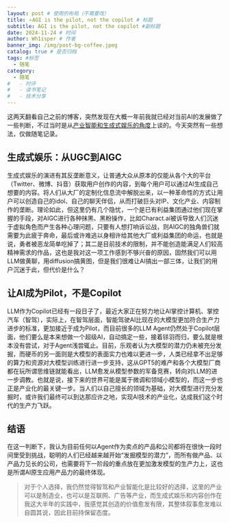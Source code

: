 ```yaml
---
layout: post # 使用的布局（不需要改）
title: ⭐️AGI is the pilot, not the copilot # 标题
subtitle: AGI is the pilot, not the copilot #副标题
date: 2024-11-24 # 时间
author: Wh1isper # 作者
banner_img: /img/post-bg-coffee.jpeg
catalog: true # 是否归档
tags: #标签
  - 随笔
category:
  - 随笔
#   - 时评
#   - 读书笔记
#   - 技术分享
---
```


这两天翻看自己之前的博客，突然发现在大概一年前我就已经对当前AI的发展做了一些判断，不过当时是从[产业智能和生成式娱乐的角度](https://wh1isper.github.io/2024/01/09/2024-01-10-AIGC%E4%B8%8E%E6%95%B0%E5%AD%97%E7%BB%8F%E6%B5%8E/)上谈的。今天突然有一些想法，仅做随笔记录。

## 生成式娱乐：从UGC到AIGC

生成式娱乐的演进有其反垄断意义，让普通大众从原本的仅能从各个大的平台（Twitter、微博、抖音）获取用户创作的内容，到每个用户可以通过AI生成自己想要的内容。将人们从大厂的定制化信息流中解脱出来，以一种革命性的方式让用户可以创造自己的idol、自己的聊天伴侣，从而打破巨头对IP、文化产业、内容制作的垄断。理论如此，但这里仍有几个隐忧，一个是已有利益集团通过他们现在掌握的手段，对AIGC进行各种抹黑、黑粉操作，比如Charact.ai被诉导致人们沉迷于虚拟角色而产生各种心理问题，只要有人想打响诉讼战，则AIGC的独角兽们就需要为此疲于奔命，最后或许难逃以身相许给其他大厂或利益集团的命运，也就是说，勇者被恶龙简单吃掉了；其二是目前技术的限制，并不能创造能满足人们较高精神需求的作品，这也是我对这一项工作感到不够兴奋的原因，固然我们可以用LLM做黄聊，用diffusion搞黄图，但是我们很难让AI搞出一部三体，让我们的用户沉迷于此，但代价是什么？

## 让AI成为Pilot，不是Copilot

LLM作为Copilot已经有一段日子了，最近大家正在努力地让AI掌控计算机、掌控汽车（智驾），实际上，在智驾层面，智能驾驶AI比现在的大模型更加符合生产力进步的标准，更加接近于成为Pilot，而目前很多的LLM Agent仍然处于Copilot层面，他们要么是本来想做一个超级AI，自动搞定一些，接着铩羽而归，要么就是根本没有尝试，对于Agent浅尝辄止。目前，乐观者认为大模型的潜力仍未被充分发掘，而硬币的另一面则是大模型的表面实力也难以更进一步，人类已经拿不出足够的算力和资源对大模型训练进行进一步支持，这从GPT5的难产和各个大模型厂商都在玩所谓思维链就能看出，LLM愈发从模型参数的军备竞赛，转向对LLM的进一步调教。也就是说，接下来的世界可能是属于微调和领域小模型的，而这一步也正是产业化的最关键一步。当人们以自己擅长的领域为基础，对大模型进行充分发掘时，或许我们最终可以到达那应许之地，实现AI技术的产业化，达成我们这个时代的生产力飞跃。

## 结语

在这一判断下，我认为目前任何以Agent作为卖点的产品和公司都将在很快一段时间里受到挑战，聪明的人们已经越来越开始“发掘模型的潜力”，而所有做产品、以产品力见长的公司，也需要将下一阶段的重点放在更加激发模型的生产力上，这也是所谓AI原生应用产品力的最终体现。

> 对于个人选择，我仍然觉得智驾和产业智能化是比较好的选择，这里的产业可以是制造业，也可以是互联网、广告等产业，而生成式娱乐和内容创作在我这大半年的实践中，我感觉其创造的价值愈发有限，其整体叙事愈发难以自圆其说，因此目前持保留态度。
